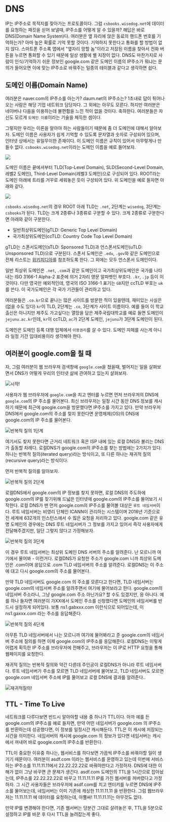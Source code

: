 # DNS

IP는 IP주소로 목적지를 찾아가는 프로토콜이다. 그럼 `csbooks.wisedog.net`에 데이터를 요청하는 패킷을 싣어 보낼때, IP주소를 어떻게 알 수 있을까? 해답은 바로 DNS(Domain Name System)다. 여러분은 옆 자리에 앉은 동료의 핸드폰 번호를 기억하는가? 아마 높은 확률로 기억 못할 것이다. 기억하지 못한다고 통화를 할 방법이 없지 않다. 스마트폰 주소록 앱에서 "옆자리 망할 놈"이라고 저장된 이름을 찾아서 전화 버튼을 누르면 통화할 수 있기 때문에 일상 생활에 별 지장이 없다. DNS도 마찬가지로 사람이 인식/기억하기 쉬운 정보인 google.com 같은 도메인 이름의 IP주소가 뭐냐는 문의가 들어오면 이에 맞는 IP주소로 바꿔주는 일종의 테이블과 같다고 생각하면 쉽다.

## 도메인 이름(Domain Name)

여러분은 naver.com의 IP주소를 아는가? daum.net의 IP주소는? 1초내로 답이 튀어나오는 사람은 해당 기업 네트워크 담당자다. 그 외에는 아무도 모른다. 하지만 여러분은 네이버나 다음을 이용하는데 불편함을 느낀 적이 없을 것이다. 축하한다. 여러분들은 자신도 모르게 `도메인 이름`이라는 기술을 체득한 셈이다.

그렇지만 우리는 이론을 알아야 하는 사람들이기 때문에 좀 더 도메인에 대해서 알아보자. 도메인 이름은 사용자가 쉽게 기억할 수 있도록 문자열과 숫자로 구성되어 있으며, 인터넷 상에서는 유일무이한 존재이다. 이 도메인 이름은 규칙이 있어서 아무렇게나 만들수 없다. `csbooks.wisedog.net`이라는 도메인 이름을 예로 들어보자.

![](./img/dns2.jpg)

도메인 이름은 끝에서부터 TLD(Top-Level Domain), SLD(Second-Level Domain, 레벨2 도메인), Third-Level Domain(레벨3 도메인)으로 구성되어 있다. ROOT라는 도메인 아래에 트리를 거꾸로 세워놓은 듯이 구성되어 있다. 위 도메인을 예로 들자면 아래와 같다.

![](./img/dns3.jpg)

`csbooks.wisedog.net`의 경우 ROOT 아래 TLD는 `.net`, 2단계는 `wisedog`, 3단계는 `csbooks`가 된다. TLD는 크게 2종류나 3종류로 구분할 수 있다. 크게 2종류로 구분한다면 아래와 같이 구분한다.

- 일반최상위도메인(gTLD: Generic Top Level Domain)
- 국가최상위도메인(ccTLD: Country Code Top Level Domain)

gTLD는 스폰서도메인(sTLD: Sponsored TLD)과 언스폰서도메인(uTLD: Unsponsored TLD)으로 구분된다. 스폰서 도메인은 `.edu`, `.gov`와 같은 도메인으로 전체 리스트는 [위키피디아](https://en.wikipedia.org/wiki/Sponsored_top-level_domain)를 참조하도록 한다. 그 외에는 모두 언스폰서 도메인이다.

일반 최상위 도메인은 `.net`, `.com`과 같은 도메인이고 국가최상위도메인은 국가를 나타내는 ISO 3166-1 Alpha-2 표준에 의거 2자리 영문 알파벳인 부호다. `.kr`, `.jp` 등이 이것이다. 다만 영국만 예외적인데, 영국의 ISO 3166-1 표기는 `GB`지만 ccTLD 부호는 `uk`를 쓴다. 이 국가도메인은 각 국가 기관들이 관리하고 있다.

여러분들은 `.co.kr`으로 끝나는 많은 사이트를 방문한 적이 있을텐데, 재미있는 사실은 (없을 수도 있다) `kr`이 TLD, 2단계는 `.co`, 3단계가 사이트 이름이다. 예를 들어 이 학교 출신은 아니지만 제주도 가고싶다는 열망을 담은 제주국립대학교를 예로 들면 도메인이 `jejunu.ac.kr`인데, `kr`이 ccTLD, `ac`가 2단계 도메인, `jejunu`가 3단계 도메인이 된다.

도메인은 도매인 등록 대행 업체에서 `이용권리`를 살 수 있다. 도메인 자체를 사는게 아니라 일정 기간 임대비용이라 생각해야 한다.

## 여러분이 google.com을 칠 때

자, 그럼 여러분이 웹 브라우져 검색창에 `google.com`을 쳤을때, 벌어지는 일을 살펴보면서 DNS가 어떻게 우리의 인터넷 삶에 관여하고 있는지 살펴보자.

![시작!](./img/dns1.png)

사용자가 웹 브라우저에 `google.com`을 치고 엔터를 누르면 먼저 브라우저의 DNS에 `google.com`의 IP 주소를 물어본다. 최신 브라우저는 일정 시간 동안 DNS 정보를 캐시하기 때문에 최근에 google.com을 방문했다면 IP주소를 가지고 있다. 만약 브라우저 DNS에서 google.com의 주소를 찾지 못한다면 운영체제(OS)의 DNS에 google.com의 IP 주소를 물어본다.

![반복적 질의 1단계](./img/dns-iterated-step1.jpg)

여기서도 찾지 못한다면 근거리 네트워크 혹은 ISP 내에 있는 로컬 DNS라 불리는 DNS가 출동할 차례다. 로컬DNS가 google.com의 IP주소를 찾는 방법에는 2가지가 있다. 하나는 반복적 질의(iterated query)라는 방식이고, 또 다른 하나는 재귀적 질의(recursive query)라는 방식이다.

먼저 반복적 질의를 알아보자.

![반복적 질의 2단계](./img/dns-iterated-step2.jpg)

로컬DNS에서 google.com의 IP 정보를 찾지 못하면, 로컬 DNS의 주도하에 google.com의 IP를 찾기위해 드넓은 인터넷에 google.com의 IP주소를 물어보기 시작한다. 로컬 DNS가 맨 먼저 google.com의 IP주소를 물어볼 대상은 `루트 네임서버`이다. 루트 네임서버는 비영리 단체인 ICANN이 관리하는 시스템이며 2016년 기준으로 전 세계에 632개의 인스턴스에서 수 많은 요청을 처리하고 있다. google.com 같은 유명 도메인의 경우에는 DNS 루트 네임서버가 그 정보를 가지고 있어서 즉각 사용자에게 전달해주겠지만, 일단 그렇지 않다고 가정해보자.

![반복적 질의 3단계](./img/dns-iterated-step3.jpg)

이 경우 루트 네임서버는 최상위 도메인 DNS 서버의 주소를 알려준다. 난 모르니까 여기에서 물어봐 - 이런거다. 로컬DNS가 요청한 주소가 google.com 니까 최상위 도메인은 .com이며 응답으로 .com TLD 네임서버의 주소를 알려준다. 로컬DNS는 이 주소에 대고 다시 google.com의 주소를 물어본다.

만약 TLD 네임서버도 google.com 의 주소를 모른다고 한다면, TLD 네임서버는 google.com의 네임서버 주소를 알려주면서 여기에 물어보라고 한다. google.com의 네임서버 주소라니, 그냥 google.com 주소 아닌가요? 할 수도 있겠지만, 응 아니다. 예를 하나 들자면 여러분이 가XX에서 도메인 주소를 신청했다면 도메인의 네임서버를 반드시 설정하게 되어있다. 보통 ns1.gabxxx.com 이런식으로 되어있는데, 이 ns1.gaxxx.com 라는 주소를 응답해준다.

![반복적 질의 4단계](./img/dns-iterated-step4.jpg)

아무튼 TLD 네임서버에서 나는 모르니까 여기에 물어봐라고 준 google.com의 네임서버 주소에 질의를 하면 이제 google.com의 IP주소를 응답해준다. 로컬DNS는 이렇게 어렵게 획득한 IP 주소를 브라우저에 전해주고, 브라우저는 이 IP로 HTTP 요청을 통해 웹페이지를 요청한다.

재귀적 질의는 반복적 질의와 약간 다른데 주인공이 로컬DNS가 아니라 루트 네임서버다. 루트 네임서버가 주소를 모르면 TLD 네임서버에 물어보고, TLD 네임서버도 모르면 google.com 네임서버 주소에 IP를 물어보고 로컬 DNS에 결과를 알려준다..

![재귀적질의!](./img/dns-recursive.jpg)

## TTL - Time To Live

네트워크를 다루다보면 반드시 알아야할 내용 중 하나가 TTL이다. 아까 예를 든 google.com의 IP주소를 예로 들자면, 만약 어떤 네임서버가 google.com 의 IP주소를 반환하는데 성공했다면, 이 정보를 일정시간 캐시해둔다. TTL은 이 캐시에 저장되는 시간을 의미한다. 네임서버의 캐시에 google.com 의 정보가 있다면 네임서버는 캐시에서 꺼내어 바로 google.com의 IP주소를 반환한다.

TTL이 중요한 이유중 하나는, 웹서비스를 하다보면 가끔씩 IP주소를 바꿔야할 일이 생기기 때문이다. 여러분이 asdf.com 이라는 웹서비스를 운영하고 있는데 이번에 서비스하는 IP주소를 11.11.11.11에서 22.22.22.22로 바꿔야한다고 가정하자. DNS에 대한 이해가 없이 그냥 바꾸면 큰 문제가 생긴다. asdf.com 도메인의 TTL을 1시간으로 잡아놨는데, IP주소를 22.22.22.22로 바꾸고 11.11.11.11 IP를 가진 웹서버를 꺼버렸다고 가정하자. 그 시간 사용자들은 브라우저에 asdf.com를 치고 엔터키를 누르면 DNS에 IP주소를 물어보는데, 네임서버는 이미 기존에 캐싱한 11.11.11.11 을 반환한다. 그럼 웹브라우저는 11.11.11.11 에 데이터를 요청하는데, 아뿔싸! 11.11.11.11는 아무것도 없다.

만약 IP를 변경해야 한다면, 기존 웹서버는 당분간 그대로 살려놓은 후, TTL을 5분으로 설정하고 IP를 바꾼 후 다시 TTL을 늘려잡는게 좋다.
